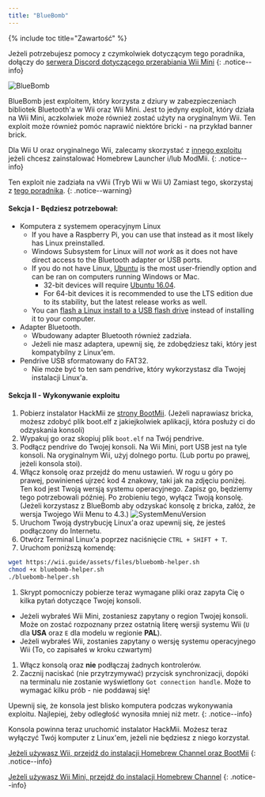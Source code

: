 ```yaml
---
title: "BlueBomb"
---
```


{% include toc title="Zawartość" %}

Jeżeli potrzebujesz pomocy z czymkolwiek dotyczącym tego poradnika, dołączy do [serwera Discord dotyczącego przerabiania Wii Mini](https://discord.gg/6ryxnkS)
{: .notice--info}

![BlueBomb](/images/bluebomb.png)

BlueBomb jest exploitem, który korzysta z dziury w zabezpieczeniach bibliotek Bluetooth'a w Wii oraz Wii Mini. Jest to jedyny exploit, który działa na Wii Mini, aczkolwiek może również zostać użyty na oryginalnym Wii. Ten exploit może również pomóc naprawić niektóre bricki - na przykład banner brick.

Dla Wii U oraz oryginalnego Wii, zalecamy skorzystać z [innego exploitu](/get-started) jeżeli chcesz zainstalować Homebrew Launcher i/lub ModMii.
{: .notice--info}

Ten exploit nie zadziała na vWii (Tryb Wii w Wii U) Zamiast tego, skorzystaj z [tego poradnika](https://wiiuguide.xyz/#/vwii-modding).
{: .notice--warning}

#### Sekcja I - Będziesz potrzebował:
- Komputera z systemem operacyjnym Linux
  - If you have a Raspberry Pi, you can use that instead as it most likely has Linux preinstalled.
  - Windows Subsystem for Linux will *not work* as it does not have direct access to the Bluetooth adapter or USB ports.
  - If you do not have Linux, [Ubuntu](https://ubuntu.com/download/desktop) is the most user-friendly option and can be ran on computers running Windows or Mac.
    - 32-bit devices will require [Ubuntu 16.04](http://releases.ubuntu.com/16.04/).
    - For 64-bit devices it is recommended to use the LTS edition due to its stability, but the latest release works as well.
  - You can [flash a Linux install to a USB flash drive](https://ubuntu.com/tutorials/tutorial-create-a-usb-stick-on-windows#1-overview) instead of installing it to your computer.
- Adapter Bluetooth.
  - Wbudowany adapter Bluetooth również zadziała.
  - Jeżeli nie masz adaptera, upewnij się, że zdobędziesz taki, który jest kompatybilny z Linux'em.
- Pendrive USB sformatowany do FAT32.
  - Nie może być to ten sam pendrive, który wykorzystasz dla Twojej instalacji Linux'a.

#### Sekcja II - Wykonywanie exploitu
1. Pobierz instalator HackMii ze [strony BootMii](https://bootmii.org/download/). (Jeżeli naprawiasz bricka, możesz zdobyć plik boot.elf z jakiejkolwiek aplikacji, która posłuży ci do odzyskania konsoli)
1. Wypakuj go oraz skopiuj plik `boot.elf` na Twój pendrive.
1. Podłącz pendrive do Twojej konsoli. Na Wii Mini, port USB jest na tyle konsoli. Na oryginalnym Wii, użyj dolnego portu. (Lub portu po prawej, jeżeli konsola stoi).
1. Włącz konsolę oraz przejdź do menu ustawień. W rogu u góry po prawej, powinieneś ujrzeć kod 4 znakowy, taki jak na zdjęciu poniżej. Ten kod jest Twoją wersją systemu operacyjnego. Zapisz go, będziemy tego potrzebowali później. Po zrobieniu tego, wyłącz Twoją konsolę. (Jeżeli korzystasz z BlueBomb aby odzyskać konsolę z bricka, załóż, że wersja Twojego Wii Menu to 4.3.) ![SystemMenuVersion](/images/Wii/SystemMenuVersion.png)
1. Uruchom Twoją dystrybucję Linux'a oraz upewnij się, że jesteś podłączony do Internetu.
1. Otwórz Terminal Linux'a poprzez naciśnięcie `CTRL + SHIFT + T`.
1. Uruchom poniższą komendę:
```bash
wget https://wii.guide/assets/files/bluebomb-helper.sh
chmod +x bluebomb-helper.sh
./bluebomb-helper.sh
```
1. Skrypt pomocniczy pobierze teraz wymagane pliki oraz zapyta Cię o kilka pytań dotyczące Twojej konsoli.
  - Jeżeli wybrałeś Wii Mini, zostaniesz zapytany o region Twojej konsoli. Może on zostać rozpoznany przez ostatnią literę wersji systemu Wii (`U` dla **USA** oraz `E` dla modelu w regionie **PAL**).
  - Jeżeli wybrałeś Wii, zostanies zapytany o wersję systemu operacyjnego Wii (To, co zapisałeś w kroku czwartym)
1. Włącz konsolą oraz **nie** podłączaj żadnych kontrolerów.
1. Zacznij naciskać (nie przytrzymywać) przycisk synchronizacji, dopóki na terminalu nie zostanie wyświetlony `Got connection handle`. Może to wymagać kilku prób - nie poddawaj się!

Upewnij się, że konsola jest blisko komputera podczas wykonywania exploitu. Najlepiej, żeby odległość wynosiła mniej niż metr.
{: .notice--info}

Konsola powinna teraz uruchomić instalator HackMii. Możesz teraz wyłączyć Twój komputer z Linux'em, jeżeli nie będziesz z niego korzystał.

[Jeżeli używasz Wii, przejdź do instalacji Homebrew Channel oraz BootMii](hbc)
{: .notice--info}

[Jeżeli używasz Wii Mini, przejdź do instalacji Homebrew Channel](hbc-mini)
{: .notice--info}
